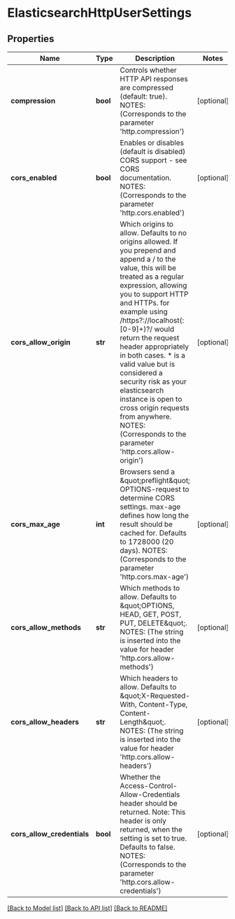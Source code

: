 # ElasticsearchHttpUserSettings

## Properties
Name | Type | Description | Notes
------------ | ------------- | ------------- | -------------
**compression** | **bool** | Controls whether HTTP API responses are compressed (default: true). NOTES: (Corresponds to the parameter &#39;http.compression&#39;) | [optional] 
**cors_enabled** | **bool** | Enables or disables (default is disabled) CORS support - see CORS documentation. NOTES: (Corresponds to the parameter &#39;http.cors.enabled&#39;) | [optional] 
**cors_allow_origin** | **str** | Which origins to allow. Defaults to no origins allowed. If you prepend and append a / to the value, this will be treated as a regular expression, allowing you to support HTTP and HTTPs. for example using /https?://localhost(:[0-9]+)?/ would return the request header appropriately in both cases. * is a valid value but is considered a security risk as your elasticsearch instance is open to cross origin requests from anywhere. NOTES: (Corresponds to the parameter &#39;http.cors.allow-origin&#39;) | [optional] 
**cors_max_age** | **int** | Browsers send a \&quot;preflight\&quot; OPTIONS-request to determine CORS settings. max-age defines how long the result should be cached for. Defaults to 1728000 (20 days). NOTES: (Corresponds to the parameter &#39;http.cors.max-age&#39;) | [optional] 
**cors_allow_methods** | **str** | Which methods to allow. Defaults to \&quot;OPTIONS, HEAD, GET, POST, PUT, DELETE\&quot;. NOTES: (The string is inserted into the value for header &#39;http.cors.allow-methods&#39;) | [optional] 
**cors_allow_headers** | **str** | Which headers to allow. Defaults to \&quot;X-Requested-With, Content-Type, Content-Length\&quot;. NOTES: (The string is inserted into the value for header &#39;http.cors.allow-headers&#39;) | [optional] 
**cors_allow_credentials** | **bool** | Whether the Access-Control-Allow-Credentials header should be returned. Note: This header is only returned, when the setting is set to true. Defaults to false. NOTES: (Corresponds to the parameter &#39;http.cors.allow-credentials&#39;) | [optional] 

[[Back to Model list]](../README.md#documentation-for-models) [[Back to API list]](../README.md#documentation-for-api-endpoints) [[Back to README]](../README.md)


